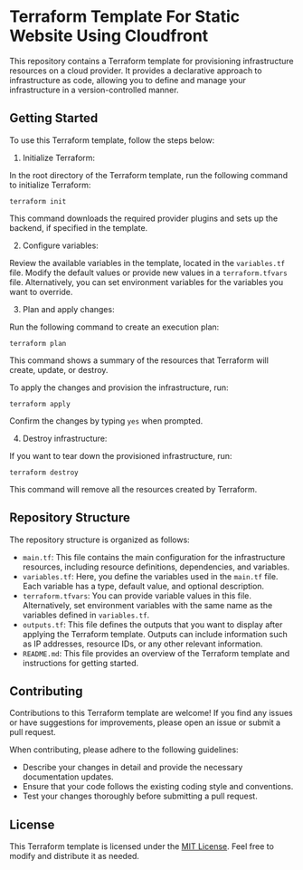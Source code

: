 # Terraform Template For Static Website Using Cloudfront

This repository contains a Terraform template for provisioning infrastructure resources on a cloud provider. It provides a declarative approach to infrastructure as code, allowing you to define and manage your infrastructure in a version-controlled manner.

## Getting Started

To use this Terraform template, follow the steps below:

1. Initialize Terraform:

In the root directory of the Terraform template, run the following command to initialize Terraform:
```
terraform init
```

This command downloads the required provider plugins and sets up the backend, if specified in the template.

2. Configure variables:

Review the available variables in the template, located in the `variables.tf` file. Modify the default values or provide new values in a `terraform.tfvars` file. Alternatively, you can set environment variables for the variables you want to override.

3. Plan and apply changes:

Run the following command to create an execution plan:
```
terraform plan
```

This command shows a summary of the resources that Terraform will create, update, or destroy.

To apply the changes and provision the infrastructure, run:

```
terraform apply
```

Confirm the changes by typing `yes` when prompted.

4. Destroy infrastructure:

If you want to tear down the provisioned infrastructure, run:

```
terraform destroy
```


This command will remove all the resources created by Terraform.

## Repository Structure

The repository structure is organized as follows:

- `main.tf`: This file contains the main configuration for the infrastructure resources, including resource definitions, dependencies, and variables.
- `variables.tf`: Here, you define the variables used in the `main.tf` file. Each variable has a type, default value, and optional description.
- `terraform.tfvars`: You can provide variable values in this file. Alternatively, set environment variables with the same name as the variables defined in `variables.tf`.
- `outputs.tf`: This file defines the outputs that you want to display after applying the Terraform template. Outputs can include information such as IP addresses, resource IDs, or any other relevant information.
- `README.md`: This file provides an overview of the Terraform template and instructions for getting started.

## Contributing

Contributions to this Terraform template are welcome! If you find any issues or have suggestions for improvements, please open an issue or submit a pull request.

When contributing, please adhere to the following guidelines:
- Describe your changes in detail and provide the necessary documentation updates.
- Ensure that your code follows the existing coding style and conventions.
- Test your changes thoroughly before submitting a pull request.

## License

This Terraform template is licensed under the [MIT License](LICENSE). Feel free to modify and distribute it as needed.
